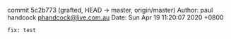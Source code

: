 commit 5c2b773 (grafted, HEAD -> master, origin/master)
Author: paul handcock <phandcock@live.com.au>
Date:   Sun Apr 19 11:20:07 2020 +0800

    fix: test
